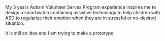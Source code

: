### 

My 3 years Autism Volunteer Serves Program experience inspires me to design a smartwatch containing assistive technology to help children with ASD to regularize their emotion when they are in stressful or no-desired situation.

It is still an idea and I am trying to make a prototype

